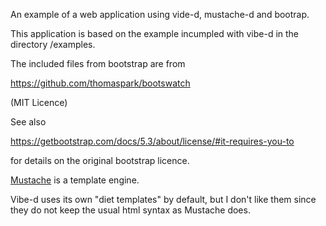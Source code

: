 
An example of a web application using vide-d, mustache-d and bootrap.

This application is based on the example incumpled with vibe-d in the directory
/examples.

The included files from bootstrap are from

https://github.com/thomaspark/bootswatch

(MIT Licence)

See also 

https://getbootstrap.com/docs/5.3/about/license/#it-requires-you-to

for details on the original bootstrap licence.

[Mustache](https://mustache.github.io/) is a template engine.

Vibe-d uses its own "diet templates" by default, but I don't like them
since they do not keep the usual html syntax as Mustache does.





